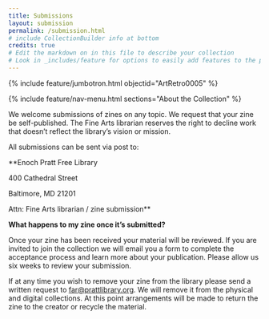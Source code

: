 ```yaml
---
title: Submissions
layout: submission
permalink: /submission.html
# include CollectionBuilder info at bottom
credits: true
# Edit the markdown on in this file to describe your collection
# Look in _includes/feature for options to easily add features to the page
---
```

{% include feature/jumbotron.html objectid="ArtRetro0005" %}

{% include feature/nav-menu.html sections="About the Collection" %}

We welcome submissions of zines on any topic. We request that your zine be self-published. The Fine Arts librarian reserves the right to decline work that doesn’t reflect the library’s vision or mission.

All submissions can be sent via post to:

**Enoch Pratt Free Library

400 Cathedral Street 

Baltimore, MD 21201

Attn: Fine Arts librarian / zine submission**

**What happens to my zine once it’s submitted?**

Once your zine has been received your material will be reviewed. If you are invited to join the collection we will email you a form to complete the acceptance process and learn more about your publication. Please allow us six weeks to review your submission.  

If at any time you wish to remove your zine from the library please send a written request to far@prattlibrary.org. We will remove it from the physical and digital collections. At this point arrangements will be made to return the zine to the creator or recycle the material.
